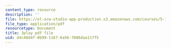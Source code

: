 ```yaml
---
content_type: resource
description: ''
file: https://ol-ocw-studio-app-production.s3.amazonaws.com/courses/5-112-principles-of-chemical-science-fall-2005/d4c48d4f0b9911676a567606daa117f5_NVTHQwQ9IqA.pdf
file_type: application/pdf
resourcetype: Document
title: 3play pdf file
uid: d4c48d4f-0b99-1167-6a56-7606daa117f5
---
```

